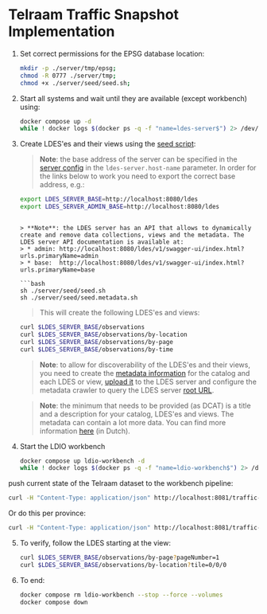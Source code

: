 # Telraam Traffic Snapshot Implementation
1. Set correct permissions for the EPSG database location:
    ```bash
    mkdir -p ./server/tmp/epsg;
    chmod -R 0777 ./server/tmp;
    chmod +x ./server/seed/seed.sh;
    ```

2. Start all systems and wait until they are available (except workbench) using:
    ```bash
    docker compose up -d
    while ! docker logs $(docker ps -q -f "name=ldes-server$") 2> /dev/null | grep 'Cancelled mongock lock daemon' ; do sleep 1; done
    ```

3. Create LDES'es and their views using the [seed script](./server/seed/seed.sh):
    > **Note**: the base address of the server can be specified in the [server config](./server/config.yml) in the `ldes-server.host-name` parameter. In order for the links below to work you need to export the correct base address, e.g.:
    ```bash
    export LDES_SERVER_BASE=http://localhost:8080/ldes
    export LDES_SERVER_ADMIN_BASE=http://localhost:8080/ldes
    ```

    ```

    > **Note**: the LDES server has an API that allows to dynamically create and remove data collections, views and the metadata. The LDES server API documentation is available at: 
    > * admin: http://localhost:8080/ldes/v1/swagger-ui/index.html?urls.primaryName=admin
    > * base:  http://localhost:8080/ldes/v1/swagger-ui/index.html?urls.primaryName=base

    ```bash
    sh ./server/seed/seed.sh
    sh ./server/seed/seed.metadata.sh
    ```
    > This will create the following LDES'es and views:
    ```bash
    curl $LDES_SERVER_BASE/observations
    curl $LDES_SERVER_BASE/observations/by-location
    curl $LDES_SERVER_BASE/observations/by-page
    curl $LDES_SERVER_BASE/observations/by-time
    ```

    > **Note**: to allow for discoverability of the LDES'es and their views, you need to create the [metadata information](./server/seed/dcat/) for the catalog and each LDES or view, [upload it](./server/seed/seed.metadata.sh) to the LDES server and configure the metadata crawler to query the LDES server [root URL](http://localhost:8080).

    > **Note**: the minimum that needs to be provided (as DCAT) is a title and a description for your catalog, LDES'es and views. The metadata can contain a lot more data. You can find more information [here](https://www.vlaanderen.be/geopunt/vlaams-geoportaal/metadata/metadata-in-vlaanderen) (in Dutch).

4. Start the LDIO workbench
    ```bash
    docker compose up ldio-workbench -d
    while ! docker logs $(docker ps -q -f "name=ldio-workbench$") 2> /dev/null | grep 'Started Application in' ; do sleep 1; done
    ```


push current state of the Telraam dataset to the workbench pipeline:
```bash
curl -H "Content-Type: application/json" http://localhost:8081/traffic-pipeline -d @./server/tmp/data.json
```

Or do this per province:
```bash
curl -H "Content-Type: application/json" http://localhost:8081/traffic-pipeline -d @./server/data/Antwerpen_features.json
```

5. To verify, follow the LDES starting at the view:
    ```bash
    curl $LDES_SERVER_BASE/observations/by-page?pageNumber=1
    curl $LDES_SERVER_BASE/observations/by-location?tile=0/0/0
    ```

6. To end:
    ```bash
    docker compose rm ldio-workbench --stop --force --volumes
    docker compose down
    ```
